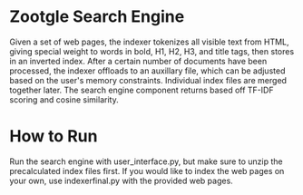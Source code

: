 # Zootgle Search Engine

Given a set of web pages, the indexer tokenizes all visible text from HTML, giving special weight to words in bold, H1, H2, H3, and title tags, then stores in an inverted index.  After a certain number of documents have been processed, the indexer offloads to an auxillary file, which can be adjusted based on the user's memory constraints.  Individual index files are merged together later.  The search engine component returns based off TF-IDF scoring and cosine similarity.  

# How to Run
Run the search engine with user_interface.py, but make sure to unzip the precalculated index files first.  If you would like to index the web pages on your own, use indexerfinal.py with the provided web pages.
